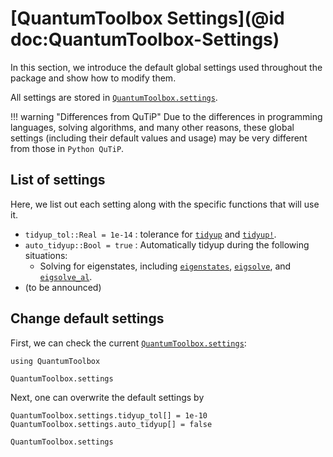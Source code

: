 # [QuantumToolbox Settings](@id doc:QuantumToolbox-Settings)

In this section, we introduce the default global settings used throughout the package and show how to modify them.

All settings are stored in [`QuantumToolbox.settings`](@ref).

!!! warning "Differences from QuTiP"
    Due to the differences in programming languages, solving algorithms, and many other reasons, these global settings (including their default values and usage) may be very different from those in `Python QuTiP`.

## List of settings

Here, we list out each setting along with the specific functions that will use it.

- `tidyup_tol::Real = 1e-14` : tolerance for [`tidyup`](@ref) and [`tidyup!`](@ref).
- `auto_tidyup::Bool = true` : Automatically tidyup during the following situations:
    * Solving for eigenstates, including [`eigenstates`](@ref), [`eigsolve`](@ref), and [`eigsolve_al`](@ref).
- (to be announced)

## Change default settings

First, we can check the current [`QuantumToolbox.settings`](@ref):

```@example settings
using QuantumToolbox

QuantumToolbox.settings
```

Next, one can overwrite the default settings by

```@example settings
QuantumToolbox.settings.tidyup_tol[] = 1e-10
QuantumToolbox.settings.auto_tidyup[] = false

QuantumToolbox.settings
```
